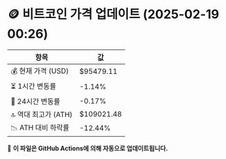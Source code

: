 # 🪙 비트코인 가격 업데이트 (2025-02-19 00:26)

| 항목                | 값 |
|--------------------|----------------|
| 💰 현재 가격 (USD) | $95479.11 |
| ⏳ 1시간 변동률    | -1.14% |
| 📆 24시간 변동률   | -0.17% |
| 🔝 역대 최고가 (ATH) | $109021.48 |
| 📉 ATH 대비 하락률 | -12.44% |

🔄 **이 파일은 GitHub Actions에 의해 자동으로 업데이트됩니다.**
